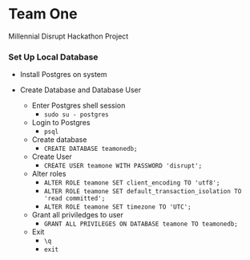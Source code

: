 # Team One
Millennial Disrupt Hackathon Project

### Set Up Local Database
- Install Postgres on system

- Create Database and Database User
  - Enter Postgres shell session
    - `sudo su - postgres`
  - Login to Postgres
    - `psql`
  - Create database
    - `CREATE DATABASE teamonedb;`
  - Create User
    - `CREATE USER teamone WITH PASSWORD 'disrupt';`
  - Alter roles
    - `ALTER ROLE teamone SET client_encoding TO 'utf8';`
    - `ALTER ROLE teamone SET default_transaction_isolation TO 'read committed';`
    - `ALTER ROLE teamone SET timezone TO 'UTC';`
  - Grant all priviledges to user
    - `GRANT ALL PRIVILEGES ON DATABASE teamone TO teamonedb;`
  - Exit
    - `\q`
    - `exit`
